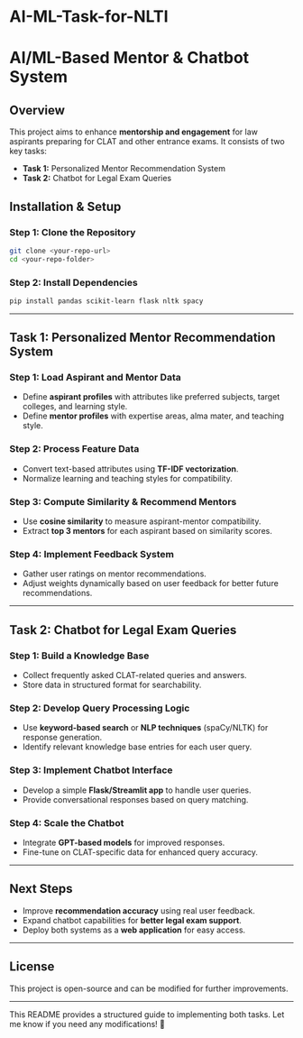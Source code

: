 # AI-ML-Task-for-NLTI

# AI/ML-Based Mentor & Chatbot System  

## Overview  
This project aims to enhance **mentorship and engagement** for law aspirants preparing for CLAT and other entrance exams. It consists of two key tasks:  

- **Task 1:** Personalized Mentor Recommendation System  
- **Task 2:** Chatbot for Legal Exam Queries  

## Installation & Setup  
### Step 1: Clone the Repository  
```bash
git clone <your-repo-url>
cd <your-repo-folder>
```
### Step 2: Install Dependencies  
```bash
pip install pandas scikit-learn flask nltk spacy
```

---

## Task 1: Personalized Mentor Recommendation System  
### Step 1: Load Aspirant and Mentor Data  
- Define **aspirant profiles** with attributes like preferred subjects, target colleges, and learning style.  
- Define **mentor profiles** with expertise areas, alma mater, and teaching style.  

### Step 2: Process Feature Data  
- Convert text-based attributes using **TF-IDF vectorization**.  
- Normalize learning and teaching styles for compatibility.  

### Step 3: Compute Similarity & Recommend Mentors  
- Use **cosine similarity** to measure aspirant-mentor compatibility.  
- Extract **top 3 mentors** for each aspirant based on similarity scores.  

### Step 4: Implement Feedback System  
- Gather user ratings on mentor recommendations.  
- Adjust weights dynamically based on user feedback for better future recommendations.  

---

## Task 2: Chatbot for Legal Exam Queries  
### Step 1: Build a Knowledge Base  
- Collect frequently asked CLAT-related queries and answers.  
- Store data in structured format for searchability.  

### Step 2: Develop Query Processing Logic  
- Use **keyword-based search** or **NLP techniques** (spaCy/NLTK) for response generation.  
- Identify relevant knowledge base entries for each user query.  

### Step 3: Implement Chatbot Interface  
- Develop a simple **Flask/Streamlit app** to handle user queries.  
- Provide conversational responses based on query matching.  

### Step 4: Scale the Chatbot  
- Integrate **GPT-based models** for improved responses.  
- Fine-tune on CLAT-specific data for enhanced query accuracy.  

---

## Next Steps  
- Improve **recommendation accuracy** using real user feedback.  
- Expand chatbot capabilities for **better legal exam support**.  
- Deploy both systems as a **web application** for easy access.  

---

## License  
This project is open-source and can be modified for further improvements.  

---

This README provides a structured guide to implementing both tasks. Let me know if you need any modifications! 🚀
